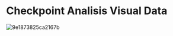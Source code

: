 # Checkpoint Analisis Visual Data
![9e1873825ca2167b](https://github.com/user-attachments/assets/9c8a60ba-957a-411f-8e2c-4b02c2219006)
